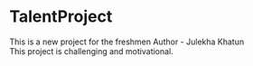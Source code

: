# TalentProject
This is a new project for the freshmen
Author - Julekha Khatun
<br>
This project is challenging and motivational.
